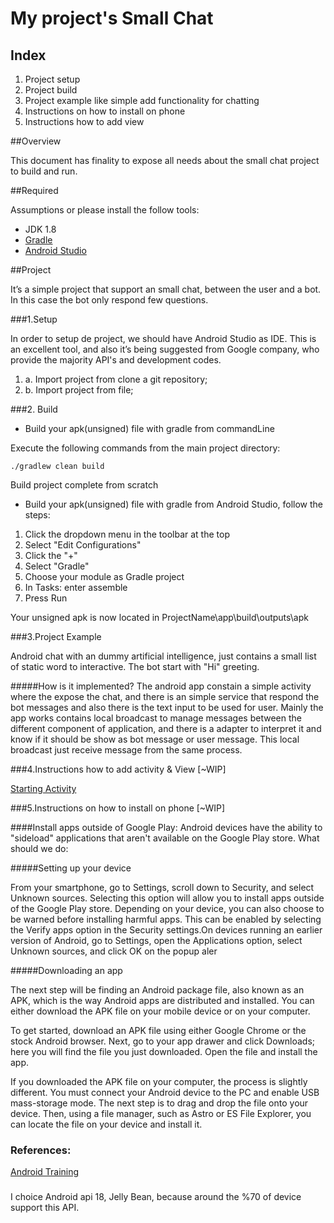 # My project's Small Chat


## Index
1. Project setup
1. Project build
1. Project example like simple add functionality for chatting
1. Instructions on how to install on phone
1. Instructions how to add view


##Overview

This document has finality to expose all needs about the small chat project to build and run.



##Required

Assumptions or please install the follow tools:

* JDK 1.8
* [Gradle](https://gradle.org/)
* [Android Studio](https://developer.android.com/studio/index.html)


##Project

It’s a simple project that support an small chat, between the user and a bot. In this case the bot only respond few questions.


###1.Setup

In order to setup de project, we should have Android Studio as IDE. This is an excellent tool, and also it’s being suggested from Google company, who provide the majority API's and development codes.

1. a. Import project from clone a git repository;
1. b. Import project from file;


###2. Build

*  Build your apk(unsigned) file with gradle from commandLine

Execute the following commands from the main project directory:

`./gradlew clean build`

Build project complete from scratch

* Build your apk(unsigned) file with gradle from Android Studio, follow the steps:

1. Click the dropdown menu in the toolbar at the top
1. Select "Edit Configurations"
1. Click the "+"
1. Select "Gradle"
1. Choose your module as Gradle project
1. In Tasks: enter assemble
1. Press Run

Your unsigned apk is now located in ProjectName\app\build\outputs\apk


###3.Project Example

Android chat with an dummy artificial intelligence, just contains a small list of static word to interactive. The bot start with "Hi" greeting.

#####How is it implemented?
The android app constain a simple activity where the expose the chat, and there is an simple service that respond the bot messages and also there is the text input to be used for user. 
Mainly the app works contains local broadcast to manage messages between the different component of application, and there is a adapter to interpret it and know if it should be show as bot message or user message. This local broadcast just receive message from the same process.



###4.Instructions how to add activity & View [~WIP]

[Starting Activity](https://developer.android.com/training/basics/firstapp/starting-activity.html)



###5.Instructions on how to install on phone [~WIP]


####Install apps outside of Google Play:
Android devices have the ability to "sideload" applications that aren't available on the Google Play store. What should we do:

#####Setting up your device

From your smartphone, go to Settings, scroll down to Security, and select Unknown sources. Selecting this option will allow you to install apps outside of the Google Play store. Depending on your device, you can also choose to be warned before installing harmful apps. This can be enabled by selecting the Verify apps option in the Security settings.On devices running an earlier version of Android, go to Settings, open the Applications option, select Unknown sources, and click OK on the popup aler

#####Downloading an app

The next step will be finding an Android package file, also known as an APK, which is the way Android apps are distributed and installed. 
You can either download the APK file on your mobile device or on your computer. 

To get started, download an APK file using either Google Chrome or the stock Android browser. Next, go to your app drawer and click Downloads; here you will find the file you just downloaded. Open the file and install the app.

If you downloaded the APK file on your computer, the process is slightly different. You must connect your Android device to the PC and enable USB mass-storage mode. The next step is to drag and drop the file onto your device. Then, using a file manager, such as Astro or ES File Explorer, you can locate the file on your device and install it.



### References:
[Android Training](https://developer.android.com/training/basics/firstapp/starting-activity.html)


###
I choice Android api 18, Jelly Bean, because around the %70 of device support this API.